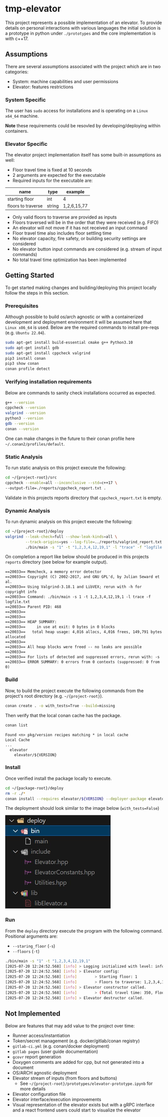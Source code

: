 # tmp-elevator
This project represents a possible implementation of an elevator. To provide 
details on personal interactions with various languages the initial solution 
is a prototype in python under `./prototypes` and the core implementation 
is with c++17.

## Assumptions
There are several assumptions associated with the project which are in two 
categories:

- System: machine capabilities and user permissions
- Elevator: features restrictions

### System Specific
The user has `sudo` access for installations and is operating on a `Linux x64_64`
machine. 

**Note** these requirements could be resovled by developing/deploying within 
containers.

### Elevator Specific
The elevator project implementation itself has some built-in assumptions as well:

- Floor travel time is fixed at 10 seconds
- 2 arguments are expected for the executable
- Required inputs for the executable are:

| name | type | example |
| --- | --- | --- |
| starting floor | int | 4 |
| floors to traverse | string | 1,2,6,15,77 |

- Only valid floors to traverse are provided as inputs
- Floors traversed will be in the order that they were received (e.g. FIFO)
- An elevator will not move if it has not received an input command
- Floor travel time also includes floor settling time
- No elevator capacity, fire safety, or building security settings are considered
- No elevator button input commands are considered (e.g. stream of input commands)
- No total travel time optimization has been implemented

## Getting Started
To get started making changes and building/deploying this project locally follow the steps in this section.

### Prerequisites
Although possible to build os/arch agnostic or with a containerized development
and deployment environment it will be assumed here that `Linux x86_64` is used.
Below are the required commands to install pre-reqs (e.g. `Ubuntu 22.04`).

```bash
sudo apt-get install build-essential cmake g++ Python3.10
sudo apt-get install gdb
sudo apt-get install cppcheck valgrind
pip3 install conan
pip3 show conan
conan profile detect
```

### Verifying installation requirements
Below are commands to sanity check installations occurred as expected.

```bash
g++ --version
cppcheck --version
valgrind --version
python3 --version
gdb --version
conan --version
```

One can make changes in the future to their conan profile here 
`~/.conan2/profiles/default`.

### Static Analysis
To run static analysis on this project execute the following:

```bash
cd ~/{project-root}/src
cppcheck --enable=all --inconclusive --std=c++17 \
--output-file=./reports/cppcheck_report.txt .
```

Validate in this projects reports directory that `cppcheck_report.txt` is empty.

### Dynamic Analysis
To run dynamic analysis on this project execute the following:

```bash
cd ~/{project-root}/deploy
valgrind --leak-check=full --show-leak-kinds=all \
         --track-origins=yes --log-file=../reports/valgrind_report.txt \
         ./bin/main -s "1" -t "1,2,3,4,12,19,1" -l "trace" -f "logfile.txt"
```

On completion a report like below should be produced in this projects 
`reports` directory (see below for example output).

```log
==20033== Memcheck, a memory error detector
==20033== Copyright (C) 2002-2017, and GNU GPL'd, by Julian Seward et al.
==20033== Using Valgrind-3.18.1 and LibVEX; rerun with -h for copyright info
==20033== Command: ./bin/main -s 1 -t 1,2,3,4,12,19,1 -l trace -f logfile.txt
==20033== Parent PID: 468
==20033== 
==20033== 
==20033== HEAP SUMMARY:
==20033==     in use at exit: 0 bytes in 0 blocks
==20033==   total heap usage: 4,016 allocs, 4,016 frees, 149,791 bytes allocated
==20033== 
==20033== All heap blocks were freed -- no leaks are possible
==20033== 
==20033== For lists of detected and suppressed errors, rerun with: -s
==20033== ERROR SUMMARY: 0 errors from 0 contexts (suppressed: 0 from 0)
```

### Build
Now, to build the project execute the following commands from the project's 
root directory (e.g. `~/{project-root}`).

```bash
conan create . -o with_tests=True --build=missing
```

Then verify that the local conan cache has the package.

```bash
conan list
```

```log
Found <n> pkg/version recipes matching * in local cache
Local Cache
...
  elevator
    elevator/${VERSION}
```

### Install
Once verified install the package locally to execute.

```bash
cd ~/{package-root}/deploy 
rm -r ./*
conan install --requires elevator/${VERSION} --deployer-package elevator/${VERSION} --build=missing
```

The deployment should look similar to the image below (`with_tests=False`)

![deployment](./files/images/deployment-example.jpg)

### Run
From the `deploy` directory execute the program with the following command. 
Positional arguments are:

  - `--staring_floor` (`-s`)
  - `--floors` (`-t`)

```bash
./bin/main -s "1" -t "1,2,3,4,12,19,1"
[2025-07-20 12:24:52.568] [info] > Logging initialized with level: info
[2025-07-20 12:24:52.568] [info] > Elevator config:
[2025-07-20 12:24:52.568] [info]        > Starting floor: 1
[2025-07-20 12:24:52.568] [info]        > Floors to traverse: 1,2,3,4,12,19,1
[2025-07-20 12:24:52.568] [info] > Elevator constructor called.
[2025-07-20 12:24:52.568] [info]        > (Total travel time: 350, Floors traversed: 1, 1, 2, 3, 4, 12, 19, 1)
[2025-07-20 12:24:52.568] [info] > Elevator destructor called.
```

## Not Implemented
Below are features that may add value to the project over time:

- Runner access/instantiation
- Token/secret management (e.g. docker/gitlab/conan registry)
- `gitlab-ci.yml` (e.g. conan/docker deployment)
- `gitlab pages` (user guide documentation)
- `gcovr` report generation 
- Doxygen comments are added for cpp, but not generated into a document
- OS/ARCH agnostic deployment
- Elevator stream of inputs (from floors and buttons)
    - See `~/{project-root}/prototypes/elevator-prototype.ipynb` for more details
- Elevator configuration file
- Elevator interface/execution improvements 
- Visual representation of the elevator exists but with a gRPC interface and 
  a react frontend users could start to visualize the elevator